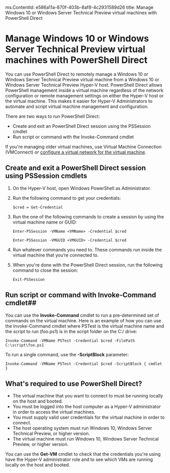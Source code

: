 ms.ContentId: e586a11a-870f-403b-8af8-4c2931589d26
title: Manage Windows 10 or Windows Server Technical Preview virtual machines with PowerShell Direct 

# Manage Windows 10 or Windows Server Technical Preview virtual machines with PowerShell Direct #
You can use PowerShell Direct to remotely manage a Windows 10 or Windows Server Technical Preview virtual machine from a Windows 10 or Windows Server Technical Preview Hyper-V host. PowerShell Direct allows PowerShell management inside a virtual machine regardless of the network configuration or remote management settings on either the Hyper-V host or the virtual machine. This makes it easier for Hyper-V Administrators to automate and script virtual machine management and configuration.

There are two ways to run PowerShell Direct:  
* Create and exit an PowerShell Direct session using the PSSession cmdlet
* Run script or command with the Invoke-Command cmdlet

If you're managing older virtual machines, use Virtual Machine Connection (VMConnect) or [configure a virtual network for the virtual machine](http://technet.microsoft.com/library/cc816585.aspx). 

## Create and exit a PowerShell Direct session using PSSession cmdlets ##
1. On the Hyper-V host, open Windows PowerShell as Administrator.
2. Run the following command to get your credentials:

    ```$cred = Get-Credential ```

3. Run the one of the following commands to create a session by using the virtual machine name or GUID:
     
    ```Enter-PSSession -VMName <VMName> -Credential $cred ```
      
    ```Enter-PSSession -VMGUID <VMGUID> -Credential $cred ```

4. Run whatever commands you need to. These commands run inside the virtual machine that you’re connected to.
5. When you're done with the PowerShell Direct session, run the following command to close the session:

    ```Exit-PSSession ``` 

## Run script or command with Invoke-Command cmdlet##

You can use the **Invoke-Command** cmdlet to run a pre-determined set of commands on the virtual machine. Here is an example of how you can use the Invoke-Command cmdlet where PSTest is the virtual machine name and the script to run (foo.ps1) is in the script folder on the C:/ drive:

 ```Invoke-Command -VMName PSTest -Credential $cred -FilePath C:\script\foo.ps1 ```

To run a single command, use the **-ScriptBlock** parameter:

 ```Invoke-Command -VMName PSTest -Credential $cred -ScriptBlock { cmdlet } ```

## What's required to use PowerShell Direct?
* The virtual machine that you want to connect to must be running locally on the host and booted. 
* You must be logged into the host computer as a Hyper-V administrator in order to access the virtual machines.
* You must supply valid user credentials for the virtual machine in order to connect.
* The host operating system must run Windows 10, Windows Server Technical Preview, or higher version.  
* The virtual machine must run Windows 10, Windows Server Technical Preview, or higher version.  


You can use the **Get-VM** cmdlet to check that the credentials you're using have the Hyper-V administrator role and to see which VMs are running locally on the host and booted.






	


	
	





